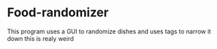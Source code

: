# Food-randomizer
This program uses a GUI to randomize dishes and uses tags to narrow it down this is realy weird